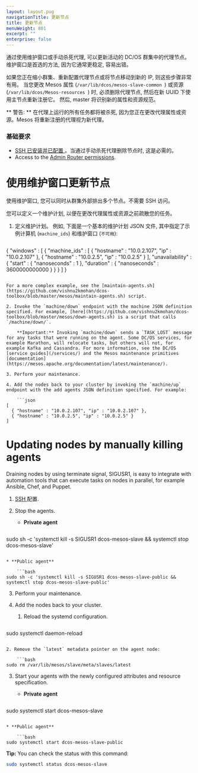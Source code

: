```yaml
---
layout: layout.pug
navigationTitle: 更新节点
title: 更新节点
menuWeight: 801
excerpt: ""
enterprise: false
---
```

<!-- This source repo for this topic is https://github.com/dcos/dcos-docs -->

通过使用维护窗口或手动杀死代理, 可以更新活动的 DC/OS 群集中的代理节点。 维护窗口是首选的方法, 因为它通常更稳定, 容易出错。

如果您正在缩小群集、重新配置代理节点或将节点移动到新的 IP, 则这些步骤非常有用。 当您更改 Mesos 属性 (`/var/lib/dcos/mesos-slave-common `) 或资源 (`/var/lib/dcos/Mesos-resources `) 时, 必须删除代理节点, 然后在新 UUID 下使用主节点重新注册它。 然后, master 将识别新的属性和资源规范。

** 警告: ** 在代理上运行的所有任务都将被杀死, 因为您正在更改代理属性或资源。Mesos 将重新注册的代理视为新代理。

### 基础要求

* [ SSH 已安装并已配置 ](/1.10/administering-clusters/sshcluster/)。当通过手动杀死代理删除节点时, 这是必需的。
* Access to the [Admin Router permissions](/1.10/overview/architecture/components/#admin-router).

# 使用维护窗口更新节点

使用维护窗口, 您可以同时从群集外部排出多个节点。不需要 SSH 访问。

您可以定义一个维护计划, 以便在更改代理属性或资源之前疏散您的任务。

1. 定义维护计划。 例如, 下面是一个基本的维护计划 JSON 文件, 其中指定了示例计算机 (` machine_ids `) 和维护窗口 (` 不可用 `):
    
    ```json
{
  "windows" : [
    {
      "machine_ids" : [
        { "hostname" : "10.0.2.107", "ip" : "10.0.2.107" },
        { "hostname" : "10.0.2.5", "ip" : "10.0.2.5" }
      ],
      "unavailability" : {
        "start" : { "nanoseconds" : 1 },
        "duration" : { "nanoseconds" : 3600000000000 }
      }
    }
  ]
}
```

For a more complex example, see the [maintain-agents.sh](https://github.com/vishnu2kmohan/dcos-toolbox/blob/master/mesos/maintain-agents.sh) script.

2. Invoke the `⁠⁠⁠⁠machine/down` endpoint with the machine JSON definition specified. For example, [here](https://github.com/vishnu2kmohan/dcos-toolbox/blob/master/mesos/down-agents.sh) is a script that calls `/machine/down/`.
    
    **Important:** Invoking `machine/down` sends a `⁠⁠⁠⁠TASK_LOST`⁠⁠⁠⁠ message for any tasks that were running on the agent. Some DC/OS services, for example Marathon, will relocate tasks, but others will not, for example Kafka and Cassandra. For more information, see the DC/OS [service guides](/services/) and the Mesos maintenance primitives [documentation](https://mesos.apache.org/documentation/latest/maintenance/).

3. Perform your maintenance.

4. Add the nodes back to your cluster by invoking the `⁠⁠⁠⁠machine/up` endpoint with the add agents JSON definition specified. For example:
    
    ```json
[
  { "hostname" : "10.0.2.107", "ip" : "10.0.2.107" },
  { "hostname" : "10.0.2.5", "ip" : "10.0.2.5" }
]
```

# Updating nodes by manually killing agents

Draining nodes by using terminate signal, SIGUSR1, is easy to integrate with automation tools that can execute tasks on nodes in parallel, for example Ansible, Chef, and Puppet.

1. [ SSH ](/1.10/administering-clusters/sshcluster/) 配置.
2. Stop the agents.
    
    * **Private agent**
        
        ```bash
sudo sh -c 'systemctl kill -s SIGUSR1 dcos-mesos-slave && systemctl stop dcos-mesos-slave'
```

* **Public agent**
    
    ```bash
⁠⁠⁠⁠sudo sh -c 'systemctl kill -s SIGUSR1 dcos-mesos-slave-public && systemctl stop dcos-mesos-slave-public'
```

3. Perform your maintenance.

4. Add the nodes back to your cluster.
    
    1. Reload the systemd configuration.
        
        ```bash
﻿⁠⁠sudo systemctl daemon-reload
```

2. Remove the `latest` metadata pointer on the agent node:
    
    ```bash
⁠⁠⁠⁠sudo rm /var/lib/mesos/slave/meta/slaves/latest
```

3. Start your agents with the newly configured attributes and resource specification⁠⁠.
    
    * **Private agent**
        
        ```bash
sudo systemctl start dcos-mesos-slave
```

* **Public agent**
    
    ```bash
sudo systemctl start dcos-mesos-slave-public
```

**Tip:** You can check the status with this command:

```bash
sudo systemctl status dcos-mesos-slave
```